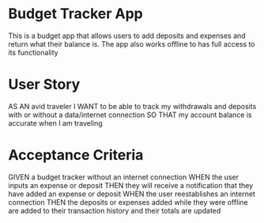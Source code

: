 # Budget Tracker App
This is a budget app that allows users to add deposits and expenses and return what their balance is. The app also works offline to has full access to its functionality


# User Story
AS AN avid traveler
I WANT to be able to track my withdrawals and deposits with or without a data/internet connection
SO THAT my account balance is accurate when I am traveling 


# Acceptance Criteria
GIVEN a budget tracker without an internet connection
WHEN the user inputs an expense or deposit
THEN they will receive a notification that they have added an expense or deposit
WHEN the user reestablishes an internet connection
THEN the deposits or expenses added while they were offline are added to their transaction history and their totals are updated